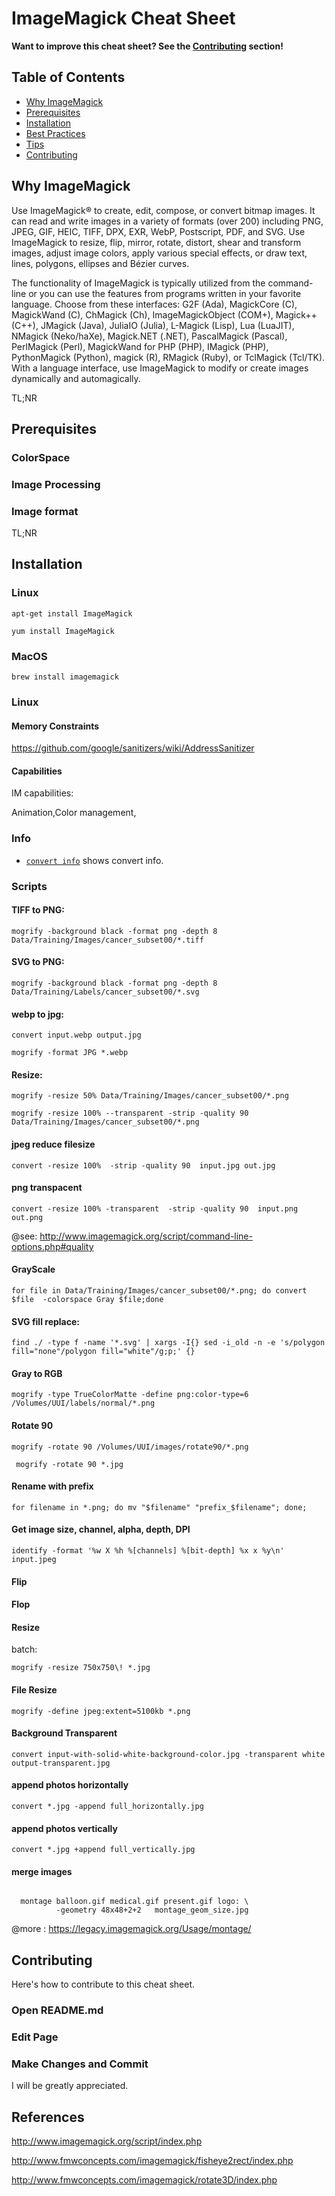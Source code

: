 # ImageMagick Cheat Sheet

**Want to improve this cheat sheet?  See the [Contributing](#contributing) section!**

## Table of Contents

* [Why ImageMagick](#why-ImageMagick)
* [Prerequisites](#prerequisites)
* [Installation](#installation)
* [Best Practices](#best-practices)
* [Tips](#tips)
* [Contributing](#contributing)

## Why ImageMagick

Use ImageMagick® to create, edit, compose, or convert bitmap images. It can read and write images in a variety of formats (over 200) including PNG, JPEG, GIF, HEIC, TIFF, DPX, EXR, WebP, Postscript, PDF, and SVG. Use ImageMagick to resize, flip, mirror, rotate, distort, shear and transform images, adjust image colors, apply various special effects, or draw text, lines, polygons, ellipses and Bézier curves.

The functionality of ImageMagick is typically utilized from the command-line or you can use the features from programs written in your favorite language. Choose from these interfaces: G2F (Ada), MagickCore (C), MagickWand (C), ChMagick (Ch), ImageMagickObject (COM+), Magick++ (C++), JMagick (Java), JuliaIO (Julia), L-Magick (Lisp), Lua (LuaJIT), NMagick (Neko/haXe), Magick.NET (.NET), PascalMagick (Pascal), PerlMagick (Perl), MagickWand for PHP (PHP), IMagick (PHP), PythonMagick (Python), magick (R), RMagick (Ruby), or TclMagick (Tcl/TK). With a language interface, use ImageMagick to modify or create images dynamically and automagically.

TL;NR

## Prerequisites

### ColorSpace

### Image Processing

### Image format

TL;NR

## Installation

### Linux

```
apt-get install ImageMagick
```

```
yum install ImageMagick
```

### MacOS

 ```
 brew install imagemagick
 ```

### Linux
 

#### Memory Constraints

https://github.com/google/sanitizers/wiki/AddressSanitizer

#### Capabilities

IM capabilities:

Animation,Color management,


### Info

* [`convert info`](http://www.imagemagick.org/script/index.php) shows convert info.


### Scripts


#### TIFF to PNG:

```
mogrify -background black -format png -depth 8  Data/Training/Images/cancer_subset00/*.tiff
```

####  SVG to PNG:

```
mogrify -background black -format png -depth 8 Data/Training/Labels/cancer_subset00/*.svg
```

####  webp to jpg:

```
convert input.webp output.jpg
```

```
mogrify -format JPG *.webp
```
#### Resize:

```
mogrify -resize 50% Data/Training/Images/cancer_subset00/*.png
```

``
mogrify -resize 100% --transparent -strip -quality 90  Data/Training/Images/cancer_subset00/*.png
``

#### jpeg reduce filesize

``
convert -resize 100%  -strip -quality 90  input.jpg out.jpg
``

#### png transpacent

 ``
convert -resize 100% -transparent  -strip -quality 90  input.png out.png
``

@see: http://www.imagemagick.org/script/command-line-options.php#quality

#### GrayScale

```
for file in Data/Training/Images/cancer_subset00/*.png; do convert $file  -colorspace Gray $file;done
```

#### SVG fill replace:

```
find ./ -type f -name '*.svg' | xargs -I{} sed -i_old -n -e 's/polygon fill="none"/polygon fill="white"/g;p;' {}
```

#### Gray to RGB

```
mogrify -type TrueColorMatte -define png:color-type=6  /Volumes/UUI/labels/normal/*.png

```
#### Rotate 90

```
mogrify -rotate 90 /Volumes/UUI/images/rotate90/*.png
```

```
 mogrify -rotate 90 *.jpg
```

#### Rename with prefix

```
for filename in *.png; do mv "$filename" "prefix_$filename"; done;
```

#### Get image size, channel, alpha, depth, DPI

```
identify -format '%w X %h %[channels] %[bit-depth] %x x %y\n' input.jpeg
```

#### Flip

#### Flop

#### Resize

batch:

```
mogrify -resize 750x750\! *.jpg 
```
#### File Resize

```
mogrify -define jpeg:extent=5100kb *.png
```

#### Background Transparent

```
convert input-with-solid-white-background-color.jpg -transparent white output-transparent.jpg
```

#### append photos horizontally

```
convert *.jpg -append full_horizontally.jpg
```
#### append photos vertically

```
convert *.jpg +append full_vertically.jpg
```

#### merge images


```

  montage balloon.gif medical.gif present.gif logo: \
          -geometry 48x48+2+2   montage_geom_size.jpg
```

@more : https://legacy.imagemagick.org/Usage/montage/

## Contributing

Here's how to contribute to this cheat sheet.

### Open README.md

### Edit Page

### Make Changes and Commit

I will be greatly appreciated.

## References

http://www.imagemagick.org/script/index.php

http://www.fmwconcepts.com/imagemagick/fisheye2rect/index.php

http://www.fmwconcepts.com/imagemagick/rotate3D/index.php
